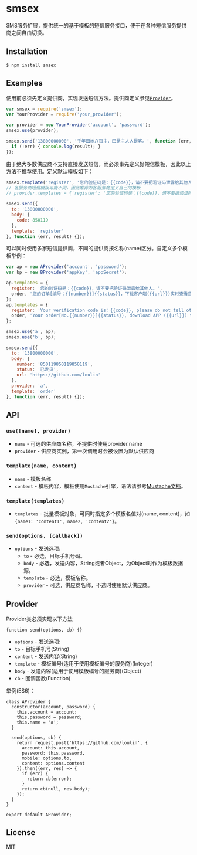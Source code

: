 # smsex
SMS服务扩展，提供统一的基于模板的短信服务接口，便于在各种短信服务提供商之间自由切换。

## Installation

```
$ npm install smsex
```

## Examples

  使用前必须先定义提供商，实现发送短信方法。提供商定义参见[`Provider`](#provider)。
```js
var smsex = require('smsex');
var YourProvider = require('your_provider');

var provider = new YourProvider('account', 'password');
smsex.use(provider);

smsex.send('13800000000', '千年田地八百主，田是主人人是客。', function (err, result) {
  if (!err) { console.log(result); }
});
```

  由于绝大多数供应商不支持直接发送短信，而必须事先定义好短信模板，因此以上方法不推荐使用。定义默认模板如下：
```js
smsex.template('register', '您的验证码是：{{code}}，请不要把验证码泄露给其他人。');
// 各服务商短信模板可能不同，因此推荐为各服务商定义自己的模板
// provider.templates = {'register': '您的验证码是：{{code}}，请不要把验证码泄露给其他人。'};

smsex.send({
  to: '13800000000',
  body: {
    code: 850119
  },
  template: 'register'
}, function (err, result) {});
```

  可以同时使用多家短信提供商，不同的提供商按名称(name)区分。自定义多个模板举例：
```js
var ap = new AProvider('account', 'password');
var bp = new BProvider('appKey', 'appSecret');

ap.templates = {
  register: '您的验证码是：{{code}}，请不要把验证码泄露给其他人。',
  order, '您的订单[编号：{{number}}]{{status}}，下载客户端({{url}})实时查看您的订单状态。'
};
ap.templates = {
  register: 'Your verification code is：{{code}}, please do not tell others.',
  order, 'Your order[No.{{number}}]{{status}}, download APP ({{url}}) to check the status anytime.'
};

smsex.use('a', ap);
smsex.use('b', bp);

smsex.send({
  to: '13800000000',
  body: {
    number: '850119850119850119',
    status: '已发货',
    url: 'https://github.com/loulin'
  },
  provider: 'a',
  template: 'order'
}, function (err, result) {});
```

## API

### `use([name], provider)`
- `name` - 可选的供应商名称，不提供时使用provider.name
- `provider` - 供应商实例，第一次调用时会被设置为默认供应商

### `template(name, content)`
- `name` - 模板名称
- `content` - 模板内容，模板使用`Mustache`引擎，语法请参考[Mustache文档](https://github.com/janl/mustache.js#templates)。

### `template(templates)`
- `templates` - 批量模板对象，可同时指定多个模板名值对(name, content)，如`{name1: 'content1', name2, 'content2'}`。

### `send(options, [callback])`
- `options` - 发送选项:
  - `to` - 必选，目标手机号码。
  - `body` - 必选，发送内容，String或者Object，为Object时作为模板数据源。
  - `template` - 必选，模板名称。
  - `provider` - 可选，供应商名称，不选时使用默认供应商。

## Provider

  Provider类必须实现以下方法
```
function send(options, cb) {}
```
- `options` - 发送选项:
 - `to` - 目标手机号(String)
 - `content` - 发送内容(String)
 - `template` - 模板编号(适用于使用模板编号的服务商)(Integer)
 - `body` - 发送内容(适用于使用模板编号的服务商)(Object)
- `cb` - 回调函数(Function)

举例(ES6)：
```
class AProvider {
  constructor(account, password) {
    this.account = account;
    this.password = password;
    this.name = 'a';
  }

  send(options, cb) {
    return request.post('https://github.com/loulin', {
      account: this.account,
      password: this.password,
      mobile: options.to,
      content: options.content
    }).then((err, res) => {
      if (err) {
        return cb(error);
      }
      return cb(null, res.body);
    });
  }
}

export default AProvider;
```

## License

  MIT
